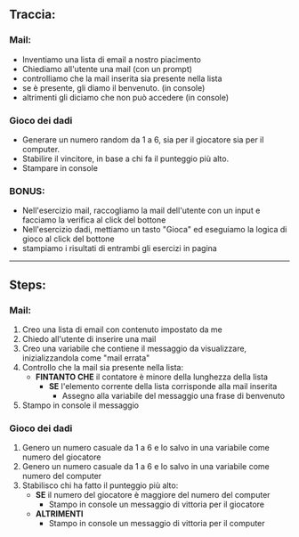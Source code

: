 ## Traccia:

### Mail:

- Inventiamo una lista di email a nostro piacimento
- Chiediamo all'utente una mail (con un prompt)
- controlliamo che la mail inserita sia presente nella lista
- se è presente, gli diamo il benvenuto. (in console)
- altrimenti gli diciamo che non può accedere (in console)

### Gioco dei dadi

- Generare un numero random da 1 a 6, sia per il giocatore sia per il computer.
- Stabilire il vincitore, in base a chi fa il punteggio più alto.
- Stampare in console

### BONUS:

- Nell'esercizio mail, raccogliamo la mail dell'utente con un input e facciamo la verifica al click del bottone
- Nell'esercizio dadi, mettiamo un tasto "Gioca" ed eseguiamo la logica di gioco al click del bottone
- stampiamo i risultati di entrambi gli esercizi in pagina

<hr>

## Steps:

### Mail:

1. Creo una lista di email con contenuto impostato da me
2. Chiedo all'utente di inserire una mail
3. Creo una variabile che contiene il messaggio da visualizzare, inizializzandola come "mail errata"
4. Controllo che la mail sia presente nella lista:
   - **FINTANTO CHE** il contatore è minore della lunghezza della lista
     - **SE** l'elemento corrente della lista corrisponde alla mail inserita
       - Assegno alla variabile del messaggio una frase di benvenuto
5. Stampo in console il messaggio

### Gioco dei dadi

1. Genero un numero casuale da 1 a 6 e lo salvo in una variabile come numero del giocatore
2. Genero un numero casuale da 1 a 6 e lo salvo in una variabile come numero del computer
3. Stabilisco chi ha fatto il punteggio più alto:
   - **SE** il numero del giocatore è maggiore del numero del computer
     - Stampo in console un messaggio di vittoria per il giocatore
   - **ALTRIMENTI**
     - Stampo in console un messaggio di vittoria per il computer
